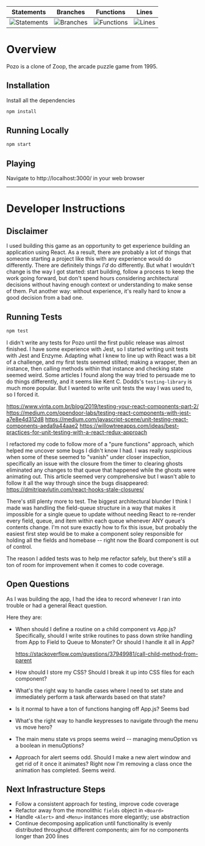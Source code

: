 | Statements                | Branches                | Functions                | Lines                |
| ------------------------- | ----------------------- | ------------------------ | -------------------- |
| ![Statements](https://img.shields.io/badge/Coverage-35.02%25-red.svg) | ![Branches](https://img.shields.io/badge/Coverage-32.71%25-red.svg) | ![Functions](https://img.shields.io/badge/Coverage-34.81%25-red.svg) | ![Lines](#branches#) |

# Overview

Pozo is a clone of Zoop, the arcade puzzle game from 1995.

## Installation

Install all the dependencies

```bash
npm install
```

## Running Locally

```bash
npm start
```

## Playing

Navigate to http://localhost:3000/ in your web browser

---

# Developer Instructions

## Disclaimer

I used building this game as an opportunity to get experience building an application using React. As a result, there are probably a lot of things that someone starting a project like this with any experience would do differently. There are definitely things _I'd_ do differently. But what I wouldn't change is the way I got started: start building, follow a process to keep the work going forward, but don't spend hours considering architectural decisions without having enough context or understanding to make sense of them. Put another way: without experience, it's really hard to know a good decision from a bad one.

## Running Tests

```bash
npm test
```

I didn't write any tests for Pozo until the first public release was almost finished. I have some experience with Jest, so I started writing unit tests with Jest and Enzyme. Adapting what I knew to line up with React was a bit of a challenge, and my first tests seemed stilted; making a wrapper, then an instance, then calling methods within that instance and checking state seemed weird. Some articles I found along the way tried to persuade me to do things differently, and it seems like Kent C. Dodds's `testing-library` is much more popular. But I wanted to write unit tests the way I was used to, so I forced it.

https://www.vinta.com.br/blog/2019/testing-your-react-components-part-2/
https://medium.com/opendoor-labs/testing-react-components-with-jest-a7e8e4d312d8
https://medium.com/javascript-scene/unit-testing-react-components-aeda9a44aae2
https://willowtreeapps.com/ideas/best-practices-for-unit-testing-with-a-react-redux-approach

I refactored my code to follow more of a "pure functions" approach, which helped me uncover some bugs I didn't know I had. I was really suspicious when some of these seemed to "vanish" under closer inspection, specifically an issue with the closure from the timer to clearing ghosts eliminated any changes to that queue that happened while the ghosts were animating out. This article seemed very comprehensive but I wasn't able to follow it all the way through since the bugs disappeared:
https://dmitripavlutin.com/react-hooks-stale-closures/

There's still plenty more to test. The biggest architectural blunder I think I made was handling the field-queue structure in a way that makes it impossible for a single queue to update without needing React to re-render every field, queue, and item within each queue whenever ANY queue's contents change. I'm not sure exactly how to fix this issue, but probably the easiest first step would be to make a component soley responsible for holding all the fields and homebase -- right now the Board component is out of control.

The reason I added tests was to help me refactor safely, but there's still a ton of room for improvement when it comes to code coverage.

## Open Questions

As I was building the app, I had the idea to record whenever I ran into trouble or had a general React question.

Here they are:

- When should I define a routine on a child component vs App.js?
  Specifically, should I write strike routines to pass down strike handling from App to Field to Queue to Monster? Or should I handle it all in App?

  https://stackoverflow.com/questions/37949981/call-child-method-from-parent

- How should I store my CSS? Should I break it up into CSS files for each component?

- What's the right way to handle cases where I need to set state and immediately perform a task afterwards based on that state?

- Is it normal to have a ton of functions hanging off App.js? Seems bad

- What's the right way to handle keypresses to navigate through the menu vs move hero?

- The main menu state vs props seems weird -- managing menuOption vs a boolean in menuOptions?

- Approach for alert seems odd. Should I make a new alert window and get rid of it once it animates? Right now I'm removing a class once the animation has completed. Seems weird.

## Next Infrastructure Steps

- Follow a consistent approach for testing, improve code coverage
- Refactor away from the monolithic `fields` object in `<Board>`
- Handle `<Alert>` and `<Menu>` instances more elegantly; use abstraction
- Continue decomposing application until functionality is evenly distributed throughout different components; aim for no components longer than 200 lines
